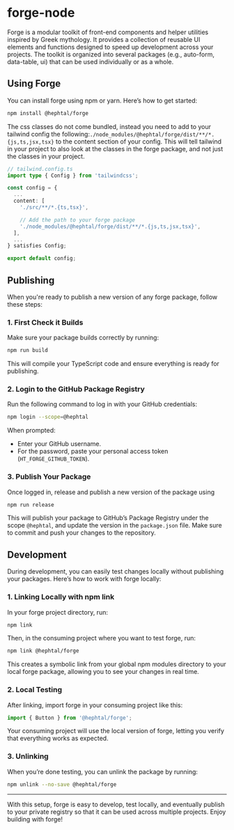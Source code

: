 # forge-node


Forge is a modular toolkit of front-end components and helper utilities inspired by Greek mythology. It provides a collection of reusable UI elements and functions designed to speed up development across your projects. The toolkit is organized into several packages (e.g., auto-form, data-table, ui) that can be used individually or as a whole.


## Using Forge

You can install forge using npm or yarn. Here’s how to get started:

```bash
npm install @hephtal/forge
```

The css classes do not come bundled, instead you need to add to your tailwind config the following:`./node_modules/@hephtal/forge/dist/**/*.{js,ts,jsx,tsx}` to the content section of your config. This will tell tailwind in your project to also look at the classes in the forge package, and not just the classes in your project.

```ts
// tailwind.config.ts
import type { Config } from 'tailwindcss';

const config = {
  ...
  content: [
    './src/**/*.{ts,tsx}',

    // Add the path to your forge package
    './node_modules/@hephtal/forge/dist/**/*.{js,ts,jsx,tsx}',
  ],
  ...
} satisfies Config;

export default config;

```


## Publishing

When you're ready to publish a new version of any forge package, follow these steps:

### 1. First Check it Builds

Make sure your package builds correctly by running:

```bash
npm run build
```
This will compile your TypeScript code and ensure everything is ready for publishing.

### 2. Login to the GitHub Package Registry

Run the following command to log in with your GitHub credentials:

```bash
npm login --scope=@hephtal
```
When prompted:

- Enter your GitHub username.
- For the password, paste your personal access token (`HT_FORGE_GITHUB_TOKEN`).

### 3. Publish Your Package

Once logged in, release and publish a new version of the package using

```bash
npm run release
```
This will publish your package to GitHub’s Package Registry under the scope `@hephtal`, and update the version in the `package.json` file. Make sure to commit and push your changes to the repository.


## Development

During development, you can easily test changes locally without publishing your packages. Here’s how to work with forge locally:

### 1. Linking Locally with npm link  

In your forge project directory, run:
```bash
npm link
```
Then, in the consuming project where you want to test forge, run:
```bash
npm link @hephtal/forge
```
This creates a symbolic link from your global npm modules directory to your local forge package, allowing you to see your changes in real time.

### 2. Local Testing

After linking, import forge in your consuming project like this:

```ts
import { Button } from '@hephtal/forge';
```

Your consuming project will use the local version of forge, letting you verify that everything works as expected.

### 3. Unlinking

When you’re done testing, you can unlink the package by running:

```bash
npm unlink --no-save @hephtal/forge
```

---

With this setup, forge is easy to develop, test locally, and eventually publish to your private registry so that it can be used across multiple projects. Enjoy building with forge!

